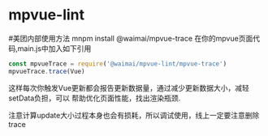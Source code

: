 # mpvue-lint
#美团内部使用方法 mnpm install @waimai/mpvue-trace
在你的mpvue页面代码,main.js中加入如下引用
```javascript
const mpvueTrace = require('@waimai/mpvue-lint/mpvue-trace')
mpvueTrace.trace(Vue)
```
这样每次你触发Vue更新都会报告更新数据量，通过减少更新数据大小，减轻setData负担，可以
帮助优化页面性能，找出渲染瓶颈.

注意计算update大小过程本身也会有损耗，所以调试使用，线上一定要注意删除trace